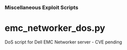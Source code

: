 ### Miscellaneous Exploit Scripts

# emc_networker_dos.py
DoS script for Dell EMC Networker server - CVE pending
